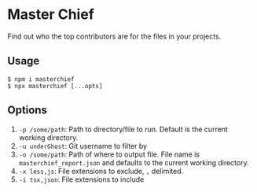 # Master Chief

Find out who the top contributors are for the files in your projects.

## Usage

```
$ npm i masterchief
$ npx masterchief [...opts]
```

## Options

1. `-p /some/path`: Path to directory/file to run. Default is the current working directory.
2. `-u underGhost`: Git username to filter by
3. `-o /some/path`: Path of where to output file. File name is `masterchief_report.json` and defaults to the current working directory.
4. `-x less,js`: File extensions to exclude, `,` delimited.
5. `-i tsx,json`: File extensions to include
